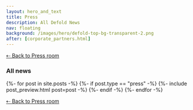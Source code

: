 ```yaml
---
layout: hero_and_text
title: Press
description: All Defold News
nav: floating
background: /images/hero/defold-top-bg-transparent-2.png
after: [corporate_partners.html]
---
```


[⇠ Back to Press room](/press)

### All news
{%- for post in site.posts -%}
{%- if post.type == "press" -%}
{%- include post_preview.html post=post -%}
{%- endif -%}
{%- endfor -%}

[⇠ Back to Press room](/press)
